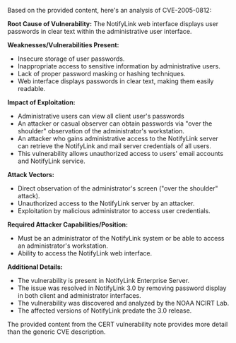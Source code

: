 Based on the provided content, here's an analysis of CVE-2005-0812:

**Root Cause of Vulnerability:**
The NotifyLink web interface displays user passwords in clear text within the administrative user interface.

**Weaknesses/Vulnerabilities Present:**
- Insecure storage of user passwords.
- Inappropriate access to sensitive information by administrative users.
- Lack of proper password masking or hashing techniques.
- Web interface displays passwords in clear text, making them easily readable.

**Impact of Exploitation:**
- Administrative users can view all client user's passwords
- An attacker or casual observer can obtain passwords via "over the shoulder" observation of the administrator's workstation.
- An attacker who gains administrative access to the NotifyLink server can retrieve the NotifyLink and mail server credentials of all users.
- This vulnerability allows unauthorized access to users' email accounts and NotifyLink service.

**Attack Vectors:**
- Direct observation of the administrator's screen ("over the shoulder" attack).
- Unauthorized access to the NotifyLink server by an attacker.
- Exploitation by malicious administrator to access user credentials.

**Required Attacker Capabilities/Position:**
- Must be an administrator of the NotifyLink system or be able to access an administrator's workstation.
- Ability to access the NotifyLink web interface.

**Additional Details:**
- The vulnerability is present in NotifyLink Enterprise Server.
- The issue was resolved in NotifyLink 3.0 by removing password display in both client and administrator interfaces.
- The vulnerability was discovered and analyzed by the NOAA NCIRT Lab.
- The affected versions of NotifyLink predate the 3.0 release.

The provided content from the CERT vulnerability note provides more detail than the generic CVE description.